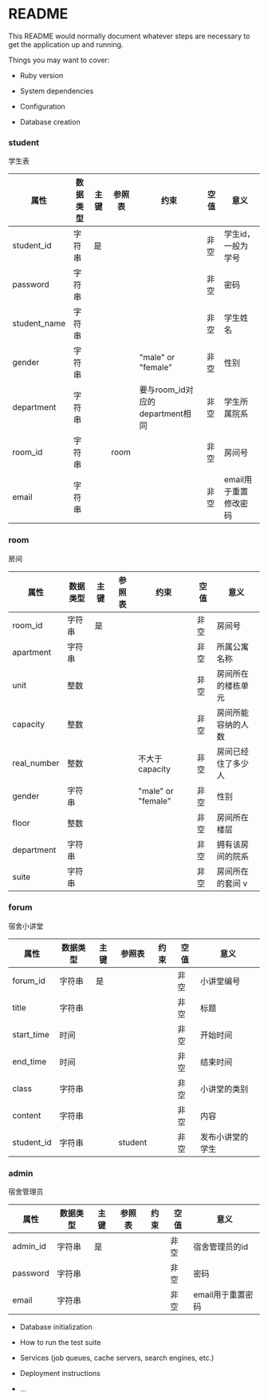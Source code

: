 # README

This README would normally document whatever steps are necessary to get the
application up and running.

Things you may want to cover:

* Ruby version

* System dependencies

* Configuration

* Database creation
### student
学生表

| 属性 | 数据类型 | 主键 | 参照表 | 约束 | 空值 | 意义 |
|-|-|-|-|-|-|-|
| student_id | 字符串 | 是 | | | 非空 | 学生id，一般为学号 |
| password | 字符串 | | | | 非空 | 密码 |
| student_name | 字符串 | | | | 非空 | 学生姓名 |
| gender | 字符串 | | |"male" or "female" | 非空 | 性别 |
| department | 字符串 | | |要与room_id对应的department相同 | 非空 | 学生所属院系 |
| room_id | 字符串 | |room | | 非空 | 房间号 |
| email | 字符串 | | | | 非空 | email用于重置修改密码 |

### room
房间

| 属性 | 数据类型 | 主键 | 参照表 | 约束 | 空值 | 意义 |
|-|-|-|-|-|-|-|
| room_id | 字符串 | 是 | | | 非空 | 房间号 |
| apartment | 字符串 | | | | 非空 | 所属公寓名称 |
| unit | 整数 | | | | 非空 | 房间所在的楼栋单元 |
| capacity | 整数 | | | | 非空 | 房间所能容纳的人数 |
| real_number | 整数 | | | 不大于capacity | 非空 | 房间已经住了多少人 |
| gender | 字符串 | | | "male" or "female" | 非空 | 性别 |
| floor | 整数 | | | | 非空 | 房间所在楼层 |
| department | 字符串 | | | | 非空 | 拥有该房间的院系 |
| suite | 字符串 | | | | 非空 | 房间所在的套间 v

### forum
宿舍小讲堂

| 属性 | 数据类型 | 主键 | 参照表 | 约束 | 空值 | 意义 |
|-|-|-|-|-|-|-|
| forum_id | 字符串 | 是 | | | 非空 | 小讲堂编号 |
| title | 字符串 | | | | 非空 | 标题 |
| start_time | 时间 | | | | 非空 | 开始时间 |
| end_time | 时间 | | | | 非空 | 结束时间 |
| class | 字符串 | | | | 非空 | 小讲堂的类别 |
| content | 字符串 | | | | 非空 | 内容 |
| student_id | 字符串 | | student | | 非空 | 发布小讲堂的学生 |

### admin
宿舍管理员

| 属性 | 数据类型 | 主键 | 参照表 | 约束 | 空值 | 意义 |
|-|-|-|-|-|-|-|
| admin_id | 字符串 | 是 | | | 非空 | 宿舍管理员的id |
| password | 字符串 | | | | 非空 | 密码 |
| email | 字符串 | | | | 非空 | email用于重置密码 |

* Database initialization

* How to run the test suite

* Services (job queues, cache servers, search engines, etc.)

* Deployment instructions

* ...
